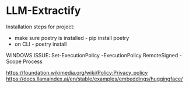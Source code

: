 # LLM-Extractify

Installation steps for project:
- make sure poetry is installed - pip install poetry
- on CLI - poetry install 

WINDOWS ISSUE:
Set-ExecutionPolicy -ExecutionPolicy RemoteSigned -Scope Process


https://foundation.wikimedia.org/wiki/Policy:Privacy_policy
https://docs.llamaindex.ai/en/stable/examples/embeddings/huggingface/
